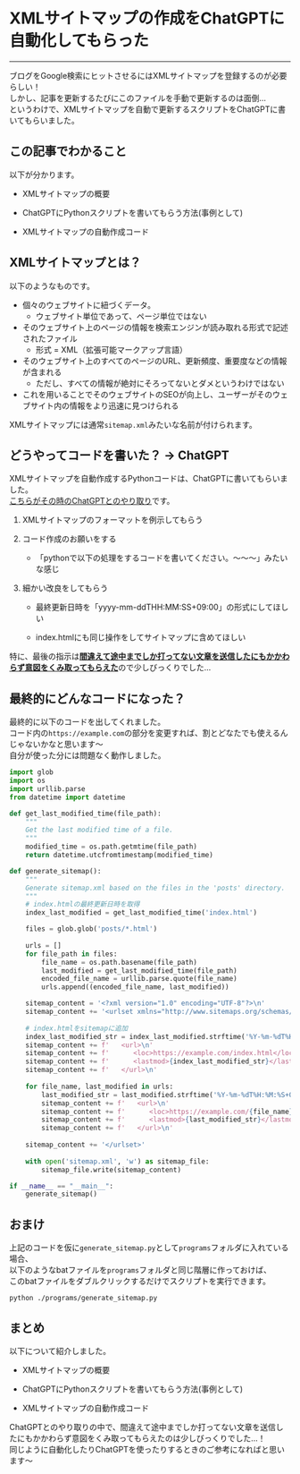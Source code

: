 # XMLサイトマップの作成をChatGPTに自動化してもらった
[](::tags::Web制作,Python,ChatGPT,RPA)

---

ブログをGoogle検索にヒットさせるにはXMLサイトマップを登録するのが必要らしい！  
しかし、記事を更新するたびにこのファイルを手動で更新するのは面倒...  
というわけで、XMLサイトマップを自動で更新するスクリプトをChatGPTに書いてもらいました。

## この記事でわかること
以下が分かります。

- XMLサイトマップの概要

- ChatGPTにPythonスクリプトを書いてもらう方法(事例として)
- XMLサイトマップの自動作成コード

## XMLサイトマップとは？
以下のようなものです。
- 個々のウェブサイトに紐づくデータ。
    - ウェブサイト単位であって、ページ単位ではない
- そのウェブサイト上のページの情報を検索エンジンが読み取れる形式で記述されたファイル
    - 形式 = XML（拡張可能マークアップ言語）
- そのウェブサイト上のすべてのページのURL、更新頻度、重要度などの情報が含まれる
    - ただし、すべての情報が絶対にそろってないとダメというわけではない
- これを用いることでそのウェブサイトのSEOが向上し、ユーザーがそのウェブサイト内の情報をより迅速に見つけられる

XMLサイトマップには通常`sitemap.xml`みたいな名前が付けられます。  


## どうやってコードを書いた？ → ChatGPT
XMLサイトマップを自動作成するPythonコードは、ChatGPTに書いてもらいました。  
[こちらがその時のChatGPTとのやり取り](https://chat.openai.com/share/f60f65b1-b84a-4189-96b1-c6b175bae28b)です。  

1. XMLサイトマップのフォーマットを例示してもらう

1. コード作成のお願いをする
    - 「pythonで以下の処理をするコードを書いてください。～～～」みたいな感じ

1. 細かい改良をしてもらう
    - 最終更新日時を「yyyy-mm-ddTHH:MM:SS+09:00」の形式にしてほしい

    - index.htmlにも同じ操作をしてサイトマップに含めてほしい

特に、最後の指示は[**間違えて途中までしか打ってない文章を送信したにもかかわらず意図をくみ取ってもらえた**](https://chat.openai.com/share/f60f65b1-b84a-4189-96b1-c6b175bae28b#:~:text=%E3%81%93%E3%81%AE%E3%82%B3%E3%83%BC%E3%83%89%E3%81%AB%E4%BB%A5%E4%B8%8B%E3%81%AE%E6%A9%9F%E8%83%BD%E3%82%92%E4%BB%98%E3%81%91%E5%8A%A0%E3%81%88%E3%81%A6%E3%81%8F%E3%81%A0%E3%81%95%E3%81%84%E3%80%82%0A%0A%2D%20index.html%EF%BC%88%E3%81%93%E3%82%8C%E3%81%AFposts%E3%83%87%E3%82%A3%E3%83%AC%E3%82%AF%E3%83%88%E3%83%AA%E3%81%A7%E3%81%AF%E3%81%AA%E3%81%8F%E3%80%81python%E3%82%B9%E3%82%AF%E3%83%AA%E3%83%97%E3%83%88%E3%81%A8%E5%90%8C%E3%81%98%E3%83%87%E3%82%A3%E3%83%AC%E3%82%AF%E3%83%88%E3%83%AA%E3%81%AB%E3%81%82%E3%82%8B%EF%BC%89%E3%81%AB%E5%AF%BE%E3%81%97%E3%81%A6%E3%80%81posts%E3%83%87%E3%82%A3%E3%83%AC%E3%82%AF%E3%83%88%E3%83%AA%E5%86%85%E3%81%AE)ので少しびっくりでした...  

## 最終的にどんなコードになった？
最終的に以下のコードを出してくれました。  
コード内の`https://example.com`の部分を変更すれば、割とどなたでも使えるんじゃないかなと思います～  
自分が使った分には問題なく動作しました。  


```Python
import glob
import os
import urllib.parse
from datetime import datetime

def get_last_modified_time(file_path):
    """
    Get the last modified time of a file.
    """
    modified_time = os.path.getmtime(file_path)
    return datetime.utcfromtimestamp(modified_time)

def generate_sitemap():
    """
    Generate sitemap.xml based on the files in the 'posts' directory.
    """
    # index.htmlの最終更新日時を取得
    index_last_modified = get_last_modified_time('index.html')

    files = glob.glob('posts/*.html')
    
    urls = []
    for file_path in files:
        file_name = os.path.basename(file_path)
        last_modified = get_last_modified_time(file_path)
        encoded_file_name = urllib.parse.quote(file_name)
        urls.append((encoded_file_name, last_modified))

    sitemap_content = '<?xml version="1.0" encoding="UTF-8"?>\n'
    sitemap_content += '<urlset xmlns="http://www.sitemaps.org/schemas/sitemap/0.9">\n'
    
    # index.htmlをsitemapに追加
    index_last_modified_str = index_last_modified.strftime('%Y-%m-%dT%H:%M:%S+09:00')
    sitemap_content += f'   <url>\n'
    sitemap_content += f'      <loc>https://example.com/index.html</loc>\n'
    sitemap_content += f'      <lastmod>{index_last_modified_str}</lastmod>\n'
    sitemap_content += f'   </url>\n'
    
    for file_name, last_modified in urls:
        last_modified_str = last_modified.strftime('%Y-%m-%dT%H:%M:%S+09:00')
        sitemap_content += f'   <url>\n'
        sitemap_content += f'      <loc>https://example.com/{file_name}</loc>\n'
        sitemap_content += f'      <lastmod>{last_modified_str}</lastmod>\n'
        sitemap_content += f'   </url>\n'
    
    sitemap_content += '</urlset>'
    
    with open('sitemap.xml', 'w') as sitemap_file:
        sitemap_file.write(sitemap_content)

if __name__ == "__main__":
    generate_sitemap()

```

## おまけ
上記のコードを仮に`generate_sitemap.py`として`programs`フォルダに入れている場合、  
以下のようなbatファイルを`programs`フォルダと同じ階層に作っておけば、  
このbatファイルをダブルクリックするだけでスクリプトを実行できます。
```
python ./programs/generate_sitemap.py
```

## まとめ
以下について紹介しました。
- XMLサイトマップの概要

- ChatGPTにPythonスクリプトを書いてもらう方法(事例として)
- XMLサイトマップの自動作成コード
  
ChatGPTとのやり取りの中で、間違えて途中までしか打ってない文章を送信したにもかかわらず意図をくみ取ってもらえたのは少しびっくりでした...！  
同じように自動化したりChatGPTを使ったりするときのご参考になればと思います～
